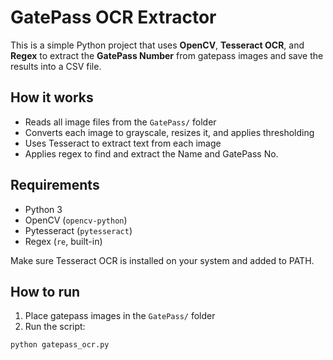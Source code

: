 # GatePass OCR Extractor

This is a simple Python project that uses **OpenCV**, **Tesseract OCR**, and **Regex** to extract the **GatePass Number** from gatepass images and save the results into a CSV file.

## How it works

- Reads all image files from the `GatePass/` folder
- Converts each image to grayscale, resizes it, and applies thresholding
- Uses Tesseract to extract text from each image
- Applies regex to find and extract the Name and GatePass No.

## Requirements

- Python 3
- OpenCV (`opencv-python`)
- Pytesseract (`pytesseract`)
- Regex (`re`, built-in)

Make sure Tesseract OCR is installed on your system and added to PATH.

## How to run

1. Place gatepass images in the `GatePass/` folder  
2. Run the script:

```bash
python gatepass_ocr.py
